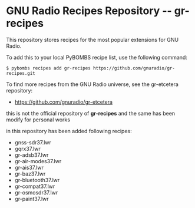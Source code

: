 # GNU Radio Recipes Repository -- gr-recipes

This repository stores recipes for the most popular extensions for GNU Radio.

To add this to your local PyBOMBS recipe list, use the following command:

    $ pybombs recipes add gr-recipes https://github.com/gnuradio/gr-recipes.git

To find more recipes from the GNU Radio universe, see the gr-etcetera repository:

- https://github.com/gnuradio/gr-etcetera

this is not the official repository of **gr-recipes** and the same has been modify for personal works 

in this repository has been added following recipes: 

- gnss-sdr37.lwr
- gqrx37.lwr
- gr-adsb37.lwr
- gr-air-modes37.lwr
- gr-ais37.lwr
- gr-baz37.lwr
- gr-bluetooth37.lwr
- gr-compat37.lwr
- gr-osmosdr37.lwr
- gr-paint37.lwr

